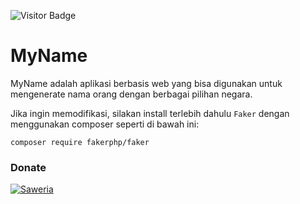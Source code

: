 ![Visitor Badge](https://visitor-badges.glitch.me?username=bbhpowpow&repo=myname&label=VISITOR&style=for-the-badge&color=%23457BFF&token=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&contentType=svg)
# MyName
MyName adalah aplikasi berbasis web yang bisa digunakan untuk mengenerate nama orang dengan berbagai pilihan negara.

Jika ingin memodifikasi, silakan install terlebih dahulu `Faker` dengan menggunakan composer seperti di bawah ini:

```
composer require fakerphp/faker
```

### Donate
[![Saweria](https://img.shields.io/badge/-SAWERIA-orange?style=for-the-badge)](https://saweria.co/abinf)
